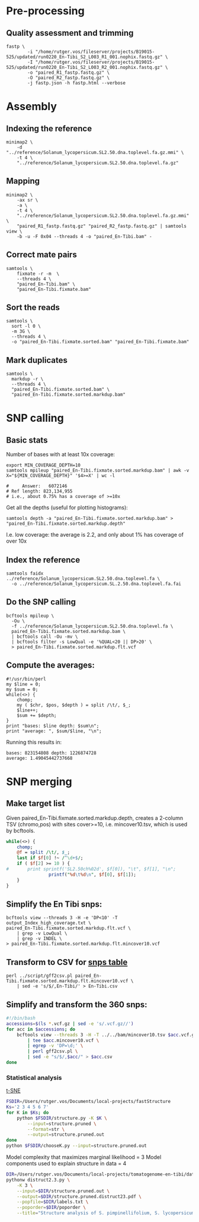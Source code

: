 # Pre-processing

## Quality assessment and trimming

    fastp \
            -i "/home/rutger.vos/fileserver/projects/B19015-525/updated/run0220_En-Tibi_S2_L003_R1_001.nophix.fastq.gz" \
            -I "/home/rutger.vos/fileserver/projects/B19015-525/updated/run0220_En-Tibi_S2_L003_R2_001.nophix.fastq.gz" \
            -o "paired_R1_fastp.fastq.gz" \
            -O "paired_R2_fastp.fastq.gz" \
            -j fastp.json -h fastp.html --verbose

# Assembly

## Indexing the reference

    minimap2 \
        -d "../reference/Solanum_lycopersicum.SL2.50.dna.toplevel.fa.gz.mmi" \
        -t 4 \
        "../reference/Solanum_lycopersicum.SL2.50.dna.toplevel.fa.gz"

## Mapping

    minimap2 \
        -ax sr \
        -a \
        -t 4 \
        "../reference/Solanum_lycopersicum.SL2.50.dna.toplevel.fa.gz.mmi" \
        "paired_R1_fastp.fastq.gz" "paired_R2_fastp.fastq.gz" | samtools view \
        -b -u -F 0x04 --threads 4 -o "paired_En-Tibi.bam" -

## Correct mate pairs

	samtools \
        fixmate -r -m  \
        --threads 4 \
        "paired_En-Tibi.bam" \
        "paired_En-Tibi.fixmate.bam"

## Sort the reads

    samtools \
      sort -l 0 \
      -m 3G \
      --threads 4 \
      -o "paired_En-Tibi.fixmate.sorted.bam" "paired_En-Tibi.fixmate.bam"

## Mark duplicates

    samtools \
      markdup -r \
      --threads 4 \
      "paired_En-Tibi.fixmate.sorted.bam" \
      "paired_En-Tibi.fixmate.sorted.markdup.bam"

# SNP calling

## Basic stats

Number of bases with at least 10x coverage:

    export MIN_COVERAGE_DEPTH=10
    samtools mpileup "paired_En-Tibi.fixmate.sorted.markdup.bam" | awk -v X="${MIN_COVERAGE_DEPTH}" '$4>=X' | wc -l

    #     Answer:   6072146
    # Ref length: 823,134,955
    # i.e., about 0.75% has a coverage of >=10x

Get all the depths (useful for plotting histograms):

    samtools depth -a "paired_En-Tibi.fixmate.sorted.markdup.bam" > "paired_En-Tibi.fixmate.sorted.markdup.depth"


I.e. low coverage: the average is 2.2, and only about 1% has coverage of over 10x

## Index the reference

    samtools faidx ../reference/Solanum_lycopersicum.SL2.50.dna.toplevel.fa \
      -o ../reference/Solanum_lycopersicum.SL.2.50.dna.toplevel.fa.fai

## Do the SNP calling

    bcftools mpileup \
      -Ou \
      -f ../reference/Solanum_lycopersicum.SL2.50.dna.toplevel.fa \
      paired_En-Tibi.fixmate.sorted.markdup.bam \
      | bcftools call -Ou -mv \
      | bcftools filter -s LowQual -e '%QUAL<20 || DP>20' \
      > paired_En-Tibi.fixmate.sorted.markdup.flt.vcf

## Compute the averages:

    #!/usr/bin/perl
    my $line = 0;
    my $sum = 0;
    while(<>) {
        chomp;
        my ( $chr, $pos, $depth ) = split /\t/, $_;
        $line++;
        $sum += $depth;
    }
    print "bases: $line depth: $sum\n";
    print "average: ", $sum/$line, "\n";

Running this results in:
 
    bases: 823154808 depth: 1226874728
    average: 1.49045442737668

# SNP merging

## Make target list

Given paired_En-Tibi.fixmate.sorted.markdup.depth, creates a 2-column TSV (chromo,pos) with sites cover>=10,
i.e. mincover10.tsv, which is used by bcftools. 

```perl
while(<>) {
	chomp;
	@f = split /\t/, $_;
	last if $f[0] !~ /^\d+$/;
	if ( $f[2] >= 10 ) {
#		print sprintf('SL2.50ch%02d', $f[0]), "\t", $f[1], "\n";
                printf("%d\t%d\n", $f[0], $f[1]);
	}
}
```

## Simplify the En Tibi snps:

    bcftools view --threads 3 -H -e 'DP<10' -T output_Index_high_coverage.txt \
	paired_En-Tibi.fixmate.sorted.markdup.flt.vcf \
        | grep -v LowQual \
        | grep -v INDEL \
	> paired_En-Tibi.fixmate.sorted.markdup.flt.mincover10.vcf

## Transform to CSV for [snps table](../script/schema.sql)

    perl ../script/gff2csv.pl paired_En-Tibi.fixmate.sorted.markdup.flt.mincover10.vcf \
        | sed -e 's/$/,En-Tibi/' > En-Tibi.csv

## Simplify and transform the 360 snps:

```bash
#!/bin/bash
accessions=$(ls *.vcf.gz | sed -e 's/.vcf.gz//')
for acc in $accessions; do
	bcftools view --threads 3 -H -T ../../bam/mincover10.tsv $acc.vcf.gz \
		| tee $acc.mincover10.vcf \
		| egrep -v 'DP=\d;' \
		| perl gff2csv.pl \
		| sed -e "s/$/,$acc/" > $acc.csv
done
```

### Statistical analysis

[t-SNE](https://rpubs.com/marwahsi/tnse)

```bash
FSDIR=/Users/rutger.vos/Documents/local-projects/fastStructure
Ks='2 3 4 5 6 7'
for K in $Ks; do
	python $FSDIR/structure.py -K $K \
		--input=structure.pruned \
		--format=str \
		--output=structure.pruned.out
done
python $FSDIR/chooseK.py --input=structure.pruned.out
```

Model complexity that maximizes marginal likelihood = 3
Model components used to explain structure in data = 4

```bash
DIR=/Users/rutger.vos/Documents/local-projects/tomatogenome-en-tibi/data/structure
pythonw distruct2.3.py \
    -K 3 \
    --input=$DIR/structure.pruned.out \
    --output=$DIR/structure.pruned.distruct23.pdf \
    --popfile=$DIR/labels.txt \
    --poporder=$DIR/poporder \
    --title="Structure analysis of S. pimpinellifolium, S. lycopersicum and S. l. var. cerasiforme"
```